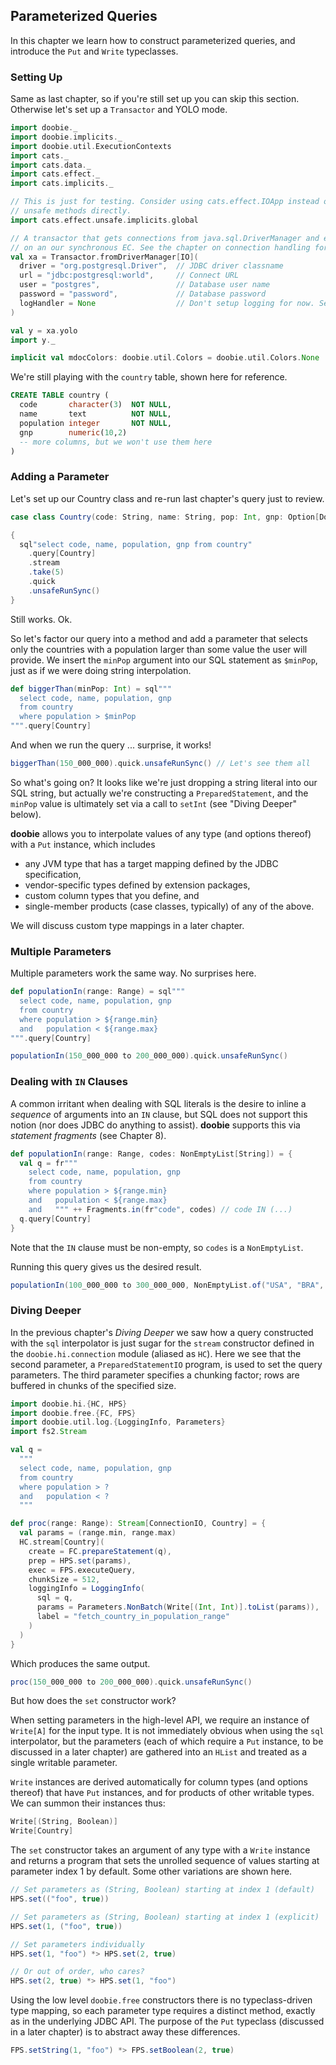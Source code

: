 ## Parameterized Queries

In this chapter we learn how to construct parameterized queries, and introduce the `Put` and `Write` typeclasses.

### Setting Up

Same as last chapter, so if you're still set up you can skip this section. Otherwise let's set up a `Transactor` and YOLO mode.

```scala mdoc:silent
import doobie._
import doobie.implicits._
import doobie.util.ExecutionContexts
import cats._
import cats.data._
import cats.effect._
import cats.implicits._

// This is just for testing. Consider using cats.effect.IOApp instead of calling
// unsafe methods directly.
import cats.effect.unsafe.implicits.global

// A transactor that gets connections from java.sql.DriverManager and executes blocking operations
// on an our synchronous EC. See the chapter on connection handling for more info.
val xa = Transactor.fromDriverManager[IO](
  driver = "org.postgresql.Driver",  // JDBC driver classname
  url = "jdbc:postgresql:world",     // Connect URL
  user = "postgres",                 // Database user name
  password = "password",             // Database password
  logHandler = None                  // Don't setup logging for now. See Logging page for how to log events in detail
)

val y = xa.yolo
import y._
```

```scala mdoc:invisible
implicit val mdocColors: doobie.util.Colors = doobie.util.Colors.None
```

We're still playing with the `country` table, shown here for reference.

```sql
CREATE TABLE country (
  code       character(3)  NOT NULL,
  name       text          NOT NULL,
  population integer       NOT NULL,
  gnp        numeric(10,2)
  -- more columns, but we won't use them here
)
```

### Adding a Parameter

Let's set up our Country class and re-run last chapter's query just to review.

```scala mdoc:silent
case class Country(code: String, name: String, pop: Int, gnp: Option[Double])
```

```scala mdoc
{
  sql"select code, name, population, gnp from country"
    .query[Country]
    .stream
    .take(5)
    .quick
    .unsafeRunSync()
}
```

Still works. Ok.

So let's factor our query into a method and add a parameter that selects only the countries with a population larger than some value the user will provide. We insert the `minPop` argument into our SQL statement as `$minPop`, just as if we were doing string interpolation.

```scala mdoc:silent
def biggerThan(minPop: Int) = sql"""
  select code, name, population, gnp
  from country
  where population > $minPop
""".query[Country]
```

And when we run the query ... surprise, it works!

```scala mdoc
biggerThan(150_000_000).quick.unsafeRunSync() // Let's see them all
```

So what's going on? It looks like we're just dropping a string literal into our SQL string, but actually we're constructing a `PreparedStatement`, and the `minPop` value is ultimately set via a call to `setInt` (see "Diving Deeper" below).

**doobie** allows you to interpolate values of any type (and options thereof) with a `Put` instance, which includes

- any JVM type that has a target mapping defined by the JDBC specification,
- vendor-specific types defined by extension packages,
- custom column types that you define, and
- single-member products (case classes, typically) of any of the above.

We will discuss custom type mappings in a later chapter.

### Multiple Parameters

Multiple parameters work the same way. No surprises here.

```scala mdoc
def populationIn(range: Range) = sql"""
  select code, name, population, gnp
  from country
  where population > ${range.min}
  and   population < ${range.max}
""".query[Country]

populationIn(150_000_000 to 200_000_000).quick.unsafeRunSync()
```

### Dealing with `IN` Clauses

A common irritant when dealing with SQL literals is the desire to inline a *sequence* of arguments into an `IN` clause, but SQL does not support this notion (nor does JDBC do anything to assist). **doobie** supports this via *statement fragments* (see Chapter 8).

```scala mdoc:silent
def populationIn(range: Range, codes: NonEmptyList[String]) = {
  val q = fr"""
    select code, name, population, gnp
    from country
    where population > ${range.min}
    and   population < ${range.max}
    and   """ ++ Fragments.in(fr"code", codes) // code IN (...)
  q.query[Country]
}
```

Note that the `IN` clause must be non-empty, so `codes` is a `NonEmptyList`.

Running this query gives us the desired result.

```scala mdoc
populationIn(100_000_000 to 300_000_000, NonEmptyList.of("USA", "BRA", "PAK", "GBR")).quick.unsafeRunSync()
```

### Diving Deeper

In the previous chapter's *Diving Deeper* we saw how a query constructed with the `sql` interpolator is just sugar for the `stream` constructor defined in the `doobie.hi.connection` module (aliased as `HC`). Here we see that the second parameter, a `PreparedStatementIO` program, is used to set the query parameters. The third parameter specifies a chunking factor; rows are buffered in chunks of the specified size.

```scala mdoc:silent
import doobie.hi.{HC, HPS}
import doobie.free.{FC, FPS}
import doobie.util.log.{LoggingInfo, Parameters}
import fs2.Stream

val q =
  """
  select code, name, population, gnp
  from country
  where population > ?
  and   population < ?
  """

def proc(range: Range): Stream[ConnectionIO, Country] = {
  val params = (range.min, range.max)
  HC.stream[Country](
    create = FC.prepareStatement(q),
    prep = HPS.set(params),
    exec = FPS.executeQuery,
    chunkSize = 512,
    loggingInfo = LoggingInfo(
      sql = q,
      params = Parameters.NonBatch(Write[(Int, Int)].toList(params)),
      label = "fetch_country_in_population_range"
    )
  )
}
```

Which produces the same output.

```scala mdoc
proc(150_000_000 to 200_000_000).quick.unsafeRunSync()
```

But how does the `set` constructor work?

When setting parameters in the high-level API, we require an instance of `Write[A]` for the input type. It is not immediately obvious when using the `sql` interpolator, but the parameters (each of which require a `Put` instance, to be discussed in a later chapter) are gathered into an `HList` and treated as a single writable parameter.

`Write` instances are derived automatically for column types (and options thereof) that have `Put` instances, and for products of other writable types. We can summon their instances thus:

```scala mdoc
Write[(String, Boolean)]
Write[Country]
```

The `set` constructor takes an argument of any type with a `Write` instance and returns a program that sets the unrolled sequence of values starting at parameter index 1 by default. Some other variations are shown here.

```scala mdoc:silent
// Set parameters as (String, Boolean) starting at index 1 (default)
HPS.set(("foo", true))

// Set parameters as (String, Boolean) starting at index 1 (explicit)
HPS.set(1, ("foo", true))

// Set parameters individually
HPS.set(1, "foo") *> HPS.set(2, true)

// Or out of order, who cares?
HPS.set(2, true) *> HPS.set(1, "foo")
```

Using the low level `doobie.free` constructors there is no typeclass-driven type mapping, so each parameter type requires a distinct method, exactly as in the underlying JDBC API. The purpose of the `Put` typeclass (discussed in a later chapter) is to abstract away these differences.

```scala mdoc:silent
FPS.setString(1, "foo") *> FPS.setBoolean(2, true)

```
